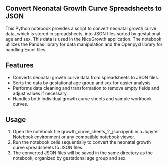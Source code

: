## Convert Neonatal Growth Curve Spreadsheets to JSON
This Python notebook provides a script to convert neonatal growth curve data, which is stored in spreadsheets, into JSON files sorted by gestational age and sex. This data is used in the NicuGrowth application. The notebook utilizes the Pandas library for data manipulation and the Openpyxl library for handling Excel files.

## Features
- Converts neonatal growth curve data from spreadsheets to JSON files.
- Sorts the data by gestational age group and sex for easier analysis.
- Performs data cleaning and transformation to remove empty fields and adjust values if necessary.
- Handles both individual growth curve sheets and sample workbook curves.

## Usage
1. Open the notebook file growth_curve_sheets_2_json.ipynb in a Jupyter Notebook environment or any compatible notebook viewer.
2. Run the notebook cells sequentially to convert the neonatal growth curve spreadsheets to JSON files.
3. The converted JSON files will be saved in the same directory as the notebook, organized by gestational age group and sex.
